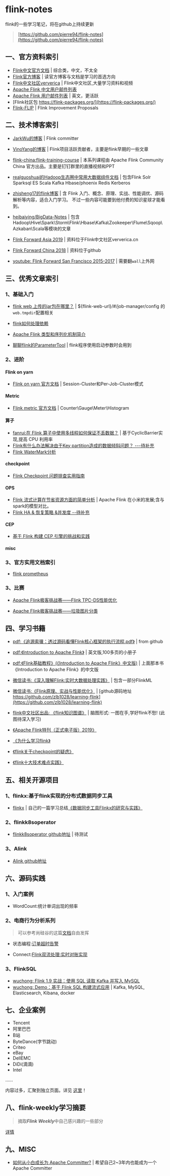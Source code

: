 


# flink-notes
flink的一些学习笔记，将在github上持续更新
> [https://github.com/pierre94/flink-notes](https://github.com/pierre94/flink-notes)


## 一、官方资料索引

- [Flink中文官方文档](https://flink.apache.org/zh/)   | 综合类，中文，不太全
- [Flink官方博客](https://flink.apache.org/blog/)  |  读官方博客与文档是学习的首选方向
- [Flink中文社区ververica](https://ververica.cn/)   | Flink中文社区,大量学习资料和视频
- [Apache Flink 中文用户邮件列表](http://apache-flink.147419.n8.nabble.com/)
- [Apache Flink 用户邮件列表](http://apache-flink-user-mailing-list-archive.2336050.n4.nabble.com/) | 英文，更活跃
- [Flink社区包 https://flink-packages.org/](https://flink-packages.org/)
- [Flink-FLIP](https://cwiki.apache.org/confluence/display/FLINK) | Flink Improvement Proposals


## 二、技术博客索引

 

- [JarkWu的博客](http://wuchong.me/)   |  Flink committer

- [VinoYang的博客](https://blog.csdn.net/yanghua_kobe/article/category/6170573)   | Flink项目活跃贡献者，主要是flink早期的一些文章

- [flink-china:flink-training-course](https://github.com/flink-china/flink-training-course)  | 本系列课程由 Apache Flink Community China 官方出品。主要是钉钉群里的直播视频和PPT

- [realguoshuai的Hadoop生态圈中常用大数据组件文档](https://github.com/realguoshuai/hadoop_study)  | 包含Flink Solr Sparksql ES Scala Kafka Hbase/phoenix Redis Kerberos

- [zhisheng17的flink博客](https://github.com/zhisheng17/flink-learning)  | 含 Flink 入门、概念、原理、实战、性能调优、源码解析等内容，适合入门学习。 不过一些内容可能要到他付费的知识星球才能看到。

- [heibaiying/BigData-Notes](https://github.com/heibaiying/BigData-Notes)  | 包含Hadoop\Hive\Spark\Storm\Flink\Hbase\Kafka\Zookeeper\Flume\Sqoop\Azkaban\Scala等模块的文章

- [Flink Forward Asia 2019](https://ververica.cn/developers/flink-forward-asia-2019/) | 资料位于Flink中文社区ververica.cn

- [Flink Forward China 2018](https://github.com/flink-china/flink-forward-china-2018)  | 资料位于github

- [youtube: Flink Forward San Francisco 2015-2017](https://www.youtube.com/channel/UCY8_lgiZLZErZPF47a2hXMA) | 需要翻```wall```上外网


## 三、优秀文章索引

### 1、基础入门

- [flink web 上传的jar包在哪里？](http://www.54tianzhisheng.cn/2019/03/13/flink-job-jars/ ) | ${flink-web-url}/#/job-manager/config 的```web.tmpdir```配置相关 

- [flink如何处理依赖](https://ci.apache.org/projects/flink/flink-docs-release-1.9/dev/projectsetup/dependencies.html)

- [Apache Flink 类型和序列化机制简介](https://ververica.cn/developers/introduction-to-type-and-serialization-mechanisms/)

- [聊聊flink的ParameterTool](https://juejin.im/post/5c660f06e51d4501302e307c) | flink程序使用启动参数时会用到


### 2、进阶

#### Flink on yarn

- [Flink on yarn 官方文档](https://ci.apache.org/projects/flink/flink-docs-master/zh/ops/deployment/yarn_setup.html#start-flink-session) | Session-Cluster和Per-Job-Cluster模式


#### Metric
- [Flink metric 官方文档](https://ci.apache.org/projects/flink/flink-docs-release-1.9/monitoring/metrics.html) | Counter\Gauge\Meter\Histogram



#### 算子
- [fanrui:在 Flink 算子中使用多线程如何保证不丢数据？](https://mp.weixin.qq.com/s/YWKw8jhTdaDoppkcoYYf7g) | 基于CyclicBarrier实现,提高 CPU 利用率
- [Flink有什么办法解决由于Key partition造成的数据倾斜问题？ ---待补充]()
- [Flink WaterMark分析](https://juejin.im/post/5bf95810e51d452d705fef33)


#### checkpoint

- [Flink Checkpoint 问题排查实用指南](https://ververica.cn/developers/flick-checkpoint-troubleshooting-practical-guide/)

#### OPS
- [Flink 流式计算在节省资源方面的简单分析](https://ververica.cn/developers/flink-saves-resources-analysis/) | Apache Flink 在小米的发展;含与spark的模型对比。
- [Flink HA & 恢复策略 &并发度 --待补充]()

#### CEP
- [基于 Flink 构建 CEP 引擎的挑战和实践](https://mp.weixin.qq.com/s?__biz=MzU3Mzg4OTMyNQ==&mid=2247485684&idx=1&sn=61be9ee7ca60afffb2460b743bc6294b&chksm=fd3b86b6ca4c0fa0076ed507b89cb593d4fb2f40e908d129ca0cc3abae84f1de3344fb257f58&scene=21#wechat_redirect)

#### misc

### 3、官方实用文档索引
- [flink prometheus](https://ci.apache.org/projects/flink/flink-docs-release-1.9/monitoring/metrics.html#prometheus-orgapacheflinkmetricsprometheusprometheusreporter)



### 3、比赛

- [Apache Flink极客挑战赛——Flink TPC-DS性能优化](https://tianchi.aliyun.com/competition/entrance/231742/introduction?spm=5176.12281949.1003.4.41af2448eCyOzJ)

- [Apache Flink极客挑战赛——垃圾图片分类](https://tianchi.aliyun.com/competition/entrance/231743/introduction?spm=5176.12281949.1003.26.41af2448eCyOzJ)


## 四、学习书籍
- [pdf:《追源索骥：透过源码看懂Flink核心框架的执行流程.pdf》](./books/追源索骥：透过源码看懂Flink核心框架的执行流程.pdf) | from github

- [pdf:《Introduction to Apache Flink》](./books/Introduction_to_Apache_Flink.pdf) | 英文版,100多页的小册子

- [pdf:《Flink基础教程》(《Introduction to Apache Flink》中文版)](./books/Flink基础教程.pdf) | 上面那本书《Introduction to Apache Flink》的中文版

- [微信读书:《深入理解Flink:实时大数据处理实践》](https://weread.qq.com/web/reader/b19329f071845564b199467) | 包含一部分FlinkML

- [微信读书:《Flink原理、实战与性能优化》](https://weread.qq.com/web/reader/56332f30718247bd563ee2f) | [github源码地址 https://github.com/zlb1028/learning-flink](https://github.com/zlb1028/learning-flink)

- [flink中文社区出品: 《flink知识图谱》](./books/Apache-Flink-Stateful-Computations-over-Data-Streams.pdf) | 脑图形式: 一图在手,学好flink不愁! (此图待深入学习)

- [《Apache Flink特刊（正式电子版）2019》](./books/Apache%20Flink特刊（正式电子版）2019.pdf)

- [《为什么学习flink》](./books/flink-china-为什么学习flink.pdf)

- [《flink关于checkpoint的疑虑》](./books/flink%20关于checkpoint%20疑虑%20.pdf)

- [《flink十大技术难点实践》](./books/flink十大难题实战.pdf)


## 五、相关开源项目

### 1、flinkx:基于flink实现的分布式数据同步工具
- [flinkx](https://github.com/DTStack/flinkx) | 自己的一篇学习总结[《数据同步工具Flinkx的研究与实践》](https://blog.csdn.net/u013128262/article/details/103510510)

### 2、flinkk8soperator
- [flinkk8soperator github地址](https://github.com/lyft/flinkk8soperator)  | 待测试

### 3、Alink
- [Alink github地址](https://github.com/alibaba/Alink)


## 六、源码实践

### 1、入门案例

- WordCount:统计单词出现的频率


### 2、电商行为分析系列
> 可以参考尚硅谷的这篇[文档](./books/电商用户行为数据分析.pdf)自由发挥

- 状态编程:[订单超时告警](./detail/state-program.md)

- Connect:[Flink双流处理:实时对账实现](./detail/Flink双流处理-实时对账实现.pdf)


### 3、FlinkSQL

- [wuchong: Flink 1.9 实战：使用 SQL 读取 Kafka 并写入 MySQL](http://wuchong.me/blog/2019/09/02/flink-sql-1-9-read-from-kafka-write-into-mysql/)
- [wuchong: Demo：基于 Flink SQL 构建流式应用](http://wuchong.me/blog/2020/02/25/demo-building-real-time-application-with-flink-sql/#more) | Kafka, MySQL, Elasticsearch, Kibana, docker

## 七、企业案例
- Tencent
- 阿里巴巴
- B站
- ByteDance(字节跳动)
- Criteo
- eBay
- DellEMC
- DiDi(滴滴)
- Intel

……

内容过多，汇聚到独立页面。详见 [这里](./企业案例.md)！

## 八、flink-weekly学习摘要
> 摘取***Flink Weekly***中自己感兴趣的一些部分

[详情](flink-weekly.md)

## 九、MISC

- [如何从小白成长为 Apache Committer?](http://wuchong.me/blog/2019/02/12/how-to-become-apache-committer/) | 希望自己2~3年内也能成为一个Apache Committer